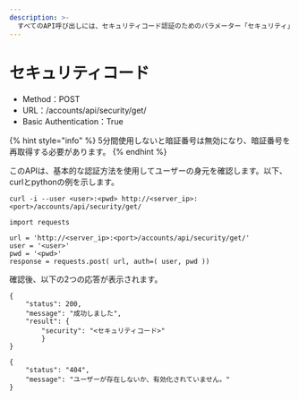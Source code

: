 ```yaml
---
description: >-
  すべてのAPI呼び出しには、セキュリティコード認証のためのパラメーター「セキュリティ」が必要のため、最初にセキュリティコードを取得するには、このAPIを呼び出す必要があります。
---
```


# セキュリティコード

* Method：POST
* URL：/accounts/api/security/get/
* Basic Authentication：True

{% hint style="info" %}
5分間使用しないと暗証番号は無効になり、暗証番号を再取得する必要があります。
{% endhint %}

このAPIは、基本的な認証方法を使用してユーザーの身元を確認します。以下、curlとpythonの例を示します。

```text
curl -i --user <user>:<pwd> http://<server_ip>:<port>/accounts/api/security/get/
```

```text
import requests

url = 'http://<server_ip>:<port>/accounts/api/security/get/'
user = '<user>'
pwd = '<pwd>'
response = requests.post( url, auth=( user, pwd ))
```

確認後、以下の2つの応答が表示されます。

```text
{    
    "status": 200,
    "message": "成功しました",
    "result": {
        "security": "<セキュリティコード>"
        }
}
```

```text
{
    "status": "404",
    "message": "ユーザーが存在しないか、有効化されていません。"
}
```



